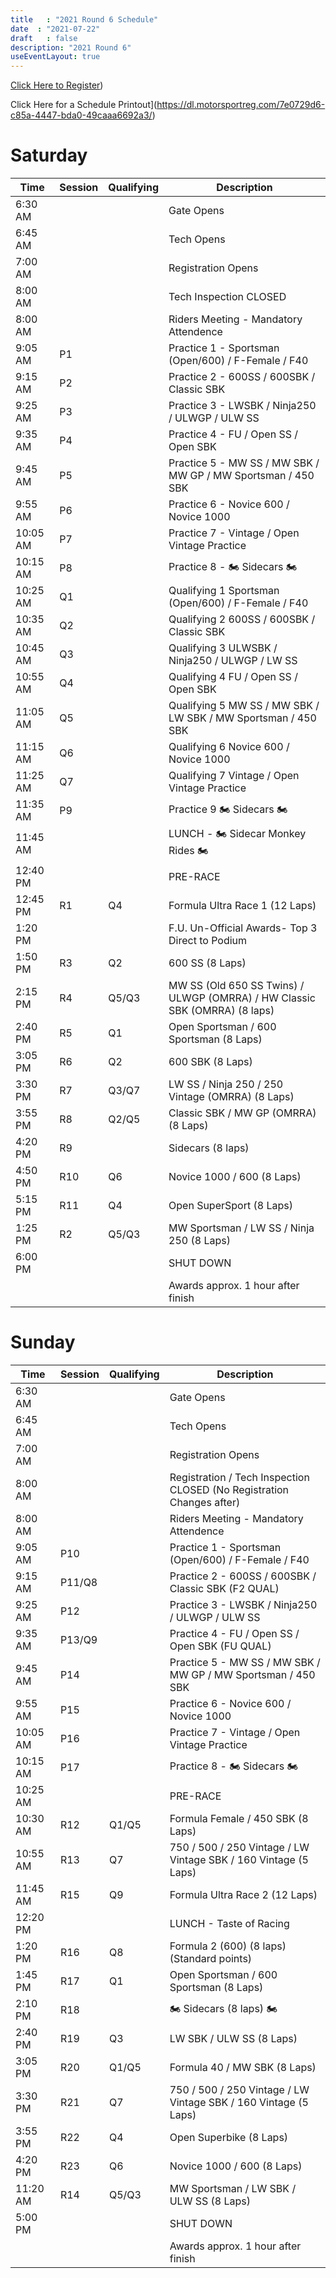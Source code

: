 ```yaml
---
title   : "2021 Round 6 Schedule"
date  : "2021-07-22"
draft   : false
description: "2021 Round 6"
useEventLayout: true
---
```


[Click Here to Register](http://msreg.com/WMRRAR6RIDGE2021))

Click Here for a Schedule Printout](https://dl.motorsportreg.com/7e0729d6-c85a-4447-bda0-49caaa6692a3/)

# Saturday

| Time     | Session | Qualifying | Description                                                                |
|----------|---------|------------|----------------------------------------------------------------------------|
| 6:30 AM  |         |            | Gate Opens                                                                 |
| 6:45 AM  |         |            | Tech Opens                                                                 |
| 7:00 AM  |         |            | Registration Opens                                                         |
| 8:00 AM  |         |            | Tech Inspection CLOSED                                                     |
| 8:00 AM  |         |            | Riders Meeting - Mandatory Attendence                                      |
| 9:05 AM  | P1      |            | Practice 1 -  Sportsman (Open/600) / F-Female / F40                        |
| 9:15 AM  | P2      |            | Practice 2 - 600SS / 600SBK / Classic SBK                                  |
| 9:25 AM  | P3      |            | Practice 3 - LWSBK / Ninja250 / ULWGP / ULW SS                             |
| 9:35 AM  | P4      |            | Practice 4 - FU / Open SS / Open SBK                                       |
| 9:45 AM  | P5      |            | Practice 5 - MW SS / MW SBK / MW GP / MW Sportsman / 450 SBK               |
| 9:55 AM  | P6      |            | Practice 6 - Novice 600 / Novice 1000                                      |
| 10:05 AM | P7      |            | Practice 7 -  Vintage / Open Vintage Practice                              |
| 10:15 AM | P8      |            | Practice 8 - 🏍️ Sidecars 🏍️                                               |
| 10:25 AM | Q1      |            | Qualifying 1 Sportsman (Open/600) / F-Female / F40                         |
| 10:35 AM | Q2      |            | Qualifying 2 600SS / 600SBK / Classic SBK                                  |
| 10:45 AM | Q3      |            | Qualifying 3 ULWSBK / Ninja250 / ULWGP / LW SS                             |
| 10:55 AM | Q4      |            | Qualifying 4 FU / Open SS / Open SBK                                       |
| 11:05 AM | Q5      |            | Qualifying 5 MW SS / MW SBK / LW SBK / MW Sportsman / 450 SBK              |
| 11:15 AM | Q6      |            | Qualifying 6 Novice 600 / Novice 1000                                      |
| 11:25 AM | Q7      |            | Qualifying 7 Vintage / Open Vintage Practice                               |
| 11:35 AM | P9      |            | Practice 9 🏍️ Sidecars 🏍️                                                 |
| 11:45 AM |         |            | LUNCH - 🏍️ Sidecar Monkey Rides 🏍️                                        |
| 12:40 PM |         |            | PRE-RACE                                                                   |
| 12:45 PM | R1      | Q4         | Formula Ultra Race 1 (12 Laps)                                             |
| 1:20 PM  |         |            | F.U.  Un-Official Awards- Top 3 Direct to Podium                           |
| 1:50 PM  | R3      | Q2         | 600 SS (8 Laps)                                                            |
| 2:15 PM  | R4      | Q5/Q3      | MW SS (Old 650 SS Twins) / ULWGP (OMRRA) / HW Classic SBK (OMRRA) (8 laps) |
| 2:40 PM  | R5      | Q1         | Open Sportsman / 600 Sportsman (8 Laps)                                    |
| 3:05 PM  | R6      | Q2         | 600 SBK (8 Laps)                                                           |
| 3:30 PM  | R7      | Q3/Q7      | LW SS / Ninja 250 / 250 Vintage (OMRRA) (8 Laps)                           |
| 3:55 PM  | R8      | Q2/Q5      | Classic SBK / MW GP (OMRRA)  (8 Laps)                                      |
| 4:20 PM  | R9      |            | Sidecars (8 laps)                                                          |
| 4:50 PM  | R10     | Q6         | Novice 1000 / 600 (8 Laps)                                                 |
| 5:15 PM  | R11     | Q4         | Open SuperSport (8 Laps)                                                   |
| 1:25 PM  | R2      | Q5/Q3      | MW Sportsman / LW SS / Ninja 250  (8 Laps)                                 |
| 6:00 PM  |         |            | SHUT DOWN                                                                  |
|          |         |            | Awards approx. 1 hour after finish                                         |

# Sunday

| Time     | Session | Qualifying | Description                                                           |
|----------|---------|------------|-----------------------------------------------------------------------|
| 6:30 AM  |         |            | Gate Opens                                                            |
| 6:45 AM  |         |            | Tech Opens                                                            |
| 7:00 AM  |         |            | Registration Opens                                                    |
| 8:00 AM  |         |            | Registration / Tech Inspection CLOSED (No Registration Changes after) |
| 8:00 AM  |         |            | Riders Meeting - Mandatory Attendence                                 |
| 9:05 AM  | P10     |            | Practice 1 -  Sportsman (Open/600) / F-Female / F40                   |
| 9:15 AM  | P11/Q8  |            | Practice 2 - 600SS / 600SBK / Classic SBK (F2 QUAL)                   |
| 9:25 AM  | P12     |            | Practice 3 - LWSBK / Ninja250 / ULWGP / ULW SS                        |
| 9:35 AM  | P13/Q9  |            | Practice 4 - FU / Open SS / Open SBK (FU QUAL)                        |
| 9:45 AM  | P14     |            | Practice 5 - MW SS / MW SBK / MW GP / MW Sportsman / 450 SBK          |
| 9:55 AM  | P15     |            | Practice 6 - Novice 600 / Novice 1000                                 |
| 10:05 AM | P16     |            | Practice 7 -  Vintage / Open Vintage Practice                         |
| 10:15 AM | P17     |            | Practice 8 - 🏍️ Sidecars 🏍️                                          |
| 10:25 AM |         |            | PRE-RACE                                                              |
| 10:30 AM | R12     | Q1/Q5      | Formula Female / 450 SBK (8 Laps)                                     |
| 10:55 AM | R13     | Q7         | 750 / 500 / 250 Vintage / LW Vintage SBK / 160 Vintage (5 Laps)       |
| 11:45 AM | R15     | Q9         | Formula Ultra Race 2 (12 Laps)                                        |
| 12:20 PM |         |            | LUNCH - Taste of Racing                                               |
| 1:20 PM  | R16     | Q8         | Formula 2 (600)  (8 laps) (Standard points)                           |
| 1:45 PM  | R17     | Q1         | Open Sportsman / 600 Sportsman (8 Laps)                               |
| 2:10 PM  | R18     |            | 🏍️ Sidecars (8 laps) 🏍️                                              |
| 2:40 PM  | R19     | Q3         | LW SBK / ULW SS   (8 Laps)                                            |
| 3:05 PM  | R20     | Q1/Q5      | Formula 40 / MW SBK (8 Laps)                                          |
| 3:30 PM  | R21     | Q7         | 750 / 500 / 250 Vintage / LW Vintage SBK / 160 Vintage (5 Laps)       |
| 3:55 PM  | R22     | Q4         | Open Superbike (8 Laps)                                               |
| 4:20 PM  | R23     | Q6         | Novice 1000 / 600 (8 Laps)                                            |
| 11:20 AM | R14     | Q5/Q3      | MW Sportsman / LW SBK / ULW SS (8 Laps)                               |
| 5:00 PM  |         |            | SHUT DOWN                                                             |
|          |         |            | Awards approx. 1 hour after finish                                    |